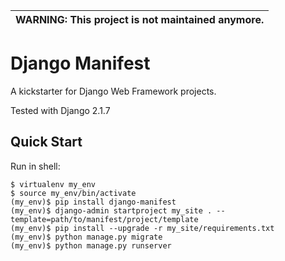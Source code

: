 | WARNING: This project is not maintained anymore. |
| --- |

# Django Manifest

A kickstarter for Django Web Framework projects.

Tested with Django 2.1.7

## Quick Start

Run in shell:

```
$ virtualenv my_env
$ source my_env/bin/activate
(my_env)$ pip install django-manifest
(my_env)$ django-admin startproject my_site . --template=path/to/manifest/project/template
(my_env)$ pip install --upgrade -r my_site/requirements.txt
(my_env)$ python manage.py migrate
(my_env)$ python manage.py runserver
```